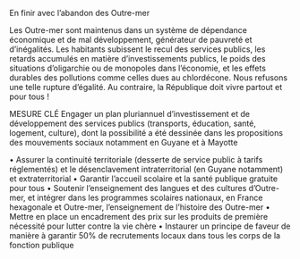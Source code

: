 En finir avec l’abandon des Outre-mer

Les Outre-mer sont maintenus dans un système de dépendance économique et de mal développement, générateur de pauvreté et d’inégalités. Les habitants subissent le recul des services publics, les retards accumulés en matière d’investissements publics, le poids des situations d’oligarchie ou de monopoles dans l’économie, et les effets durables des pollutions comme celles dues au chlordécone. Nous refusons une telle rupture d’égalité. Au contraire, la République doit vivre partout et pour tous !

MESURE CLÉ
Engager un plan pluriannuel d’investissement et de développement des services publics (transports, éducation, santé, logement, culture), dont la possibilité a été dessinée dans les propositions des mouvements sociaux notamment en Guyane et à Mayotte

• Assurer la continuité territoriale (desserte de service public à tarifs réglementés) et le désenclavement intraterritorial (en Guyane notamment) et extraterritorial
• Garantir l’accueil scolaire et la santé publique gratuite pour tous
• Soutenir l’enseignement des langues et des cultures d’Outre-mer, et intégrer dans les programmes scolaires nationaux, en France hexagonale et Outre-mer, l’enseignement de l’histoire des Outre-mer
• Mettre en place un encadrement des prix sur les produits de première nécessité pour lutter contre la vie chère
• Instaurer un principe de faveur de manière à garantir 50% de recrutements locaux dans tous les corps de la fonction publique